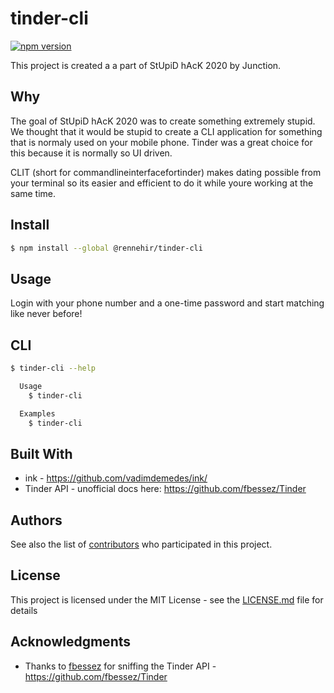 # tinder-cli

[![npm version](https://badge.fury.io/js/%40rennehir%2Ftinder-cli.svg)](https://badge.fury.io/js/%40rennehir%2Ftinder-cli)

This project is created a a part of StUpiD hAcK 2020 by Junction.

## Why

The goal of StUpiD hAcK 2020 was to create something extremely stupid. We thought that it would be stupid to create a CLI application for something that is normaly used on your mobile phone. Tinder was a great choice for this because it is normally so UI driven.

CLIT (short for commandlineinterfacefortinder) makes dating possible from your terminal so its easier and efficient to do it while youre working at the same time.

## Install

```bash
$ npm install --global @rennehir/tinder-cli
```

## Usage

Login with your phone number and a one-time password and start matching like never before!

## CLI

```bash
$ tinder-cli --help

  Usage
    $ tinder-cli

  Examples
    $ tinder-cli
```

## Built With

- ink - https://github.com/vadimdemedes/ink/
- Tinder API - unofficial docs here: https://github.com/fbessez/Tinder

## Authors

See also the list of [contributors](https://github.com/rennehir/tinder-cli/graphs/contributors) who participated in this project.

## License

This project is licensed under the MIT License - see the [LICENSE.md](LICENSE.md) file for details

## Acknowledgments

- Thanks to [fbessez](https://github.com/fbessez) for sniffing the Tinder API - https://github.com/fbessez/Tinder
